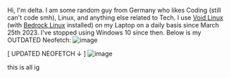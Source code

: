 Hi, I'm delta. I am some random guy from Germany who likes Coding (still can't code smh), Linux, and anything else related to Tech.
I use [Void Linux](https://voidlinux.org/) (with [Bedrock Linux](bedrocklinux.org/) installed) on my Laptop on a daily basis since March 25th 2023. I've stopped using Windows 10 since then.
Below is my OUTDATED Neofetch:
![image](https://user-images.githubusercontent.com/86793541/227712456-3f543dc4-575f-4f58-8331-f2e99a3a470a.png)

[ UPDATED NEOFETCH ↓ ]
![image](https://user-images.githubusercontent.com/86793541/227730541-726ee593-d8a0-4c62-8afb-f6b453de53a1.png)







this is all ig
